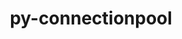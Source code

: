 ---
title: "py-connectionpool"
layout: cache
categories: [package, develop-2024-03-24]
meta: {"versions": ["0.0.3"], "compilers": ["gcc@=7.3.1"], "oss": ["amzn2"], "platforms": ["linux"], "targets": ["aarch64", "neoverse_n1", "x86_64_v3"], "stacks": ["aws-isc", "aws-isc-aarch64", "root"], "num_specs": 3, "num_specs_by_stack": {"root": 3, "aws-isc-aarch64": 2, "aws-isc": 1}}
spec_details: [{"hash": "4h5qqk52isozawowzk77saieookareqb", "compiler": "gcc@=7.3.1", "versions": ["0.0.3"], "os": "amzn2", "platform": "linux", "target": "aarch64", "variants": ["build_system=python_pip"], "stacks": ["root", "aws-isc-aarch64"], "size": "-", "tarball": "https://binaries.spack.io/develop-2024-03-24/build_cache/linux-amzn2-aarch64/gcc-7.3.1/py-connectionpool-0.0.3/linux-amzn2-aarch64-gcc-7.3.1-py-connectionpool-0.0.3-4h5qqk52isozawowzk77saieookareqb.spack"}, {"hash": "u7har4abeqdjaeaxaccorwmsuqh2mayi", "compiler": "gcc@=7.3.1", "versions": ["0.0.3"], "os": "amzn2", "platform": "linux", "target": "neoverse_n1", "variants": ["build_system=python_pip"], "stacks": ["root", "aws-isc-aarch64"], "size": "-", "tarball": "https://binaries.spack.io/develop-2024-03-24/build_cache/linux-amzn2-neoverse_n1/gcc-7.3.1/py-connectionpool-0.0.3/linux-amzn2-neoverse_n1-gcc-7.3.1-py-connectionpool-0.0.3-u7har4abeqdjaeaxaccorwmsuqh2mayi.spack"}, {"hash": "o7wb6s4zk45zrmng4xntyqkwbgnim5sn", "compiler": "gcc@=7.3.1", "versions": ["0.0.3"], "os": "amzn2", "platform": "linux", "target": "x86_64_v3", "variants": ["build_system=python_pip"], "stacks": ["aws-isc", "root"], "size": "-", "tarball": "https://binaries.spack.io/develop-2024-03-24/build_cache/linux-amzn2-x86_64_v3/gcc-7.3.1/py-connectionpool-0.0.3/linux-amzn2-x86_64_v3-gcc-7.3.1-py-connectionpool-0.0.3-o7wb6s4zk45zrmng4xntyqkwbgnim5sn.spack"}]
---